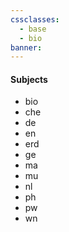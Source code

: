```yaml
---
cssclasses:
  - base
  - bio
banner:
---
```

#### Subjects
- bio
- che
- de
- en
- erd
- ge
- ma
- mu
- nl
- ph
- pw
- wn
